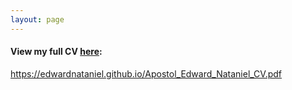 ```yaml
---
layout: page
---
```


#### View my full CV [here](https://edwardnataniel.github.io/Apostol_Edward_Nataniel_CV.pdf):  

<a href="https://edwardnataniel.github.io/Apostol_Edward_Nataniel_CV.pdf">https://edwardnataniel.github.io/Apostol_Edward_Nataniel_CV.pdf</a>

